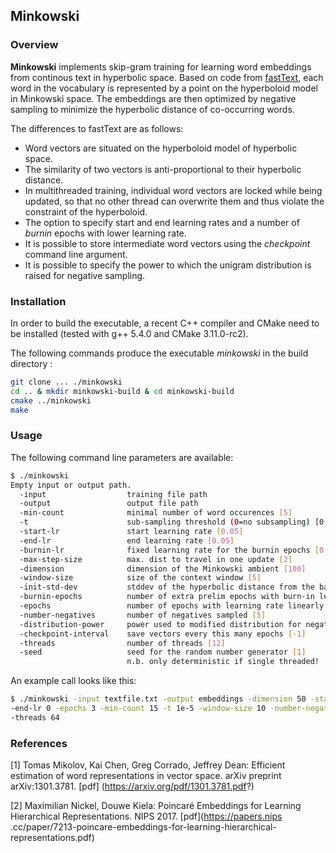 ## Minkowski


### Overview
**Minkowski** implements skip-gram training for learning word embeddings from continous text in hyperbolic space.
Based on code from [fastText](https://fasttext.cc/), each word in the vocabulary is represented by a point on the hyperboloid model
in Minkowski space. The embeddings are then optimized by negative sampling to
minimize the hyperbolic distance of co-occurring words.

The differences to fastText are as follows:

- Word vectors are situated on the hyperboloid model of hyperbolic space.
- The similarity of two vectors is anti-proportional to their hyperbolic distance.
- In multithreaded training, individual word vectors are locked while being updated, so that no other thread can overwrite them and thus violate the constraint of the hyperboloid.
- The option to specify start and end learning rates and a number of _burnin_ epochs with lower learning rate.
- It is possible to store intermediate word vectors using the _checkpoint_ command line argument.
- It is possible to specify the power to which the unigram distribution is raised for negative sampling.

### Installation

In order to build the executable, a recent C++ compiler and CMake need to be
installed (tested with g++ 5.4.0 and CMake 3.11.0-rc2).

The following commands produce the executable *minkowski* in the build directory
:

```bash
git clone ... ./minkowski
cd .. & mkdir minkowski-build & cd minkowski-build
cmake ../minkowski
make
```

### Usage
The following command line parameters are available:

```bash
$ ./minkowski 
Empty input or output path.
  -input                  training file path
  -output                 output file path
  -min-count              minimal number of word occurences [5]
  -t                      sub-sampling threshold (0=no subsampling) [0.0001]
  -start-lr               start learning rate [0.05]
  -end-lr                 end learning rate [0.05]
  -burnin-lr              fixed learning rate for the burnin epochs [0.05]
  -max-step-size          max. dist to travel in one update [2]
  -dimension              dimension of the Minkowski ambient [100]
  -window-size            size of the context window [5]
  -init-std-dev           stddev of the hyperbolic distance from the base point for initialization [0.1]
  -burnin-epochs          number of extra prelim epochs with burn-in learning rate [0]
  -epochs                 number of epochs with learning rate linearly decreasing from -start-lr to -end-lr [5]
  -number-negatives       number of negatives sampled [5]
  -distribution-power     power used to modified distribution for negative sampling [0.5]
  -checkpoint-interval    save vectors every this many epochs [-1]
  -threads                number of threads [12]
  -seed                   seed for the random number generator [1]
                          n.b. only deterministic if single threaded!
```

An example call looks like this:

```bash
$ ./minkowski -input textfile.txt -output embeddings -dimension 50 -start-lr 0.1
-end-lr 0 -epochs 3 -min-count 15 -t 1e-5 -window-size 10 -number-negatives 10
-threads 64
```

### References

[1] Tomas Mikolov, Kai Chen, Greg Corrado, Jeffrey Dean: Efficient estimation of
 word representations in vector space. arXiv preprint arXiv:1301.3781. [pdf]
 (https://arxiv.org/pdf/1301.3781.pdf?)

[2] Maximilian Nickel, Douwe Kiela: Poincaré Embeddings for Learning
Hierarchical Representations. NIPS 2017. [pdf](https://papers.nips
.cc/paper/7213-poincare-embeddings-for-learning-hierarchical-representations.pdf)
